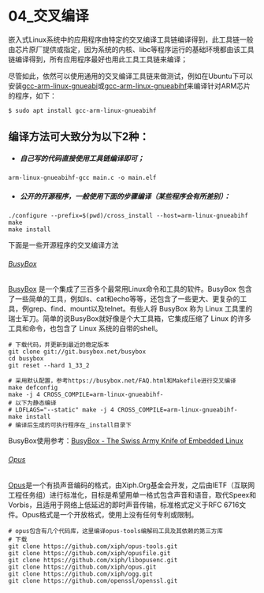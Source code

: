 # 04_交叉编译

嵌入式Linux系统中的应用程序由特定的交叉编译工具链编译得到，此工具链一般由芯片原厂提供或指定，因为系统的内核、libc等程序运行的基础环境都由该工具链编译得到，所有应用程序最好也用此工具工具链来编译；

尽管如此，依然可以使用通用的交叉编译工具链来做测试，例如在Ubuntu下可以安装[gcc-arm-linux-gnueabi](https://packages.ubuntu.com/bionic/gcc-arm-linux-gnueabi)或[gcc-arm-linux-gnueabihf](https://packages.ubuntu.com/bionic/gcc-arm-linux-gnueabihf)来编译针对ARM芯片的程序，如下：

```
$ sudo apt install gcc-arm-linux-gnueabihf
```

## 编译方法可大致分为以下2种：

- ##### 自己写的代码直接使用工具链编译即可；

```
arm-linux-gnueabihf-gcc main.c -o main.elf
```

- ##### 公开的开源程序，一般使用下面的步骤编译（某些程序会有所差别）：

```
./configure --prefix=$(pwd)/cross_install --host=arm-linux-gnueabihf
make
make install
```

下面是一些开源程序的交叉编译方法

###### [BusyBox](https://busybox.net/)

[BusyBox](https://baike.baidu.com/item/busybox) 是一个集成了三百多个最常用Linux命令和工具的软件。BusyBox 包含了一些简单的工具，例如ls、cat和echo等等，还包含了一些更大、更复杂的工具，例grep、find、mount以及telnet。有些人将 BusyBox 称为 Linux 工具里的瑞士军刀。简单的说BusyBox就好像是个大工具箱，它集成压缩了 Linux 的许多工具和命令，也包含了 Linux 系统的自带的shell。

```
# 下载代码，并更新到最近的稳定版本
git clone git://git.busybox.net/busybox
cd busybox
git reset --hard 1_33_2

# 采用默认配置，参考https://busybox.net/FAQ.html和Makefile进行交叉编译
make defconfig
make -j 4 CROSS_COMPILE=arm-linux-gnueabihf-
# 以下为静态编译
# LDFLAGS="--static" make -j 4 CROSS_COMPILE=arm-linux-gnueabihf-
make install
# 编译后生成的可执行程序在_install目录下
```

BusyBox使用参考：[BusyBox - The Swiss Army Knife of Embedded Linux](https://busybox.net/downloads/BusyBox.html)

###### [Opus](https://opus-codec.org/)

[Opus](https://baike.baidu.com/item/opus/680370)是一个有损声音编码的格式，由Xiph.Org基金会开发，之后由IETF（互联网工程任务组）进行标准化，目标是希望用单一格式包含声音和语音，取代Speex和Vorbis，且适用于网络上低延迟的即时声音传输，标准格式定义于RFC 6716文件。Opus格式是一个开放格式，使用上没有任何专利或限制。

```
# opus包含有几个代码库，这里编译opus-tools编解码工具及其依赖的第三方库
# 下载
git clone https://github.com/xiph/opus-tools.git
git clone https://github.com/xiph/opusfile.git
git clone https://github.com/xiph/libopusenc.git
git clone https://github.com/xiph/opus.git
git clone https://github.com/xiph/ogg.git
git clone https://github.com/openssl/openssl.git


```



